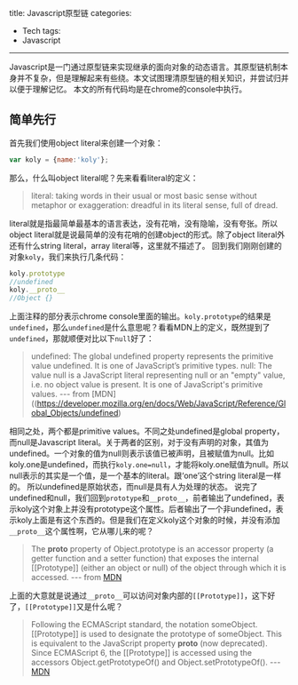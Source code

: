 title: Javascript原型链
categories:
- Tech
tags:
- Javascript
---

Javascript是一门通过原型链来实现继承的面向对象的动态语言。其原型链机制本身并不复杂，但是理解起来有些绕。本文试图理清原型链的相关知识，并尝试归并以便于理解记忆。<!-- more -->
本文的所有代码均是在chrome的console中执行。
## 简单先行
首先我们使用object literal来创建一个对象：
```javascript
var koly = {name:'koly'};
```
那么，什么叫object literal呢？先来看看literal的定义：

>literal: taking words in their usual or most basic sense without metaphor or exaggeration: dreadful in its literal sense, full of dread. 

literal就是指最简单最基本的语言表达，没有花哨，没有隐喻，没有夸张。所以object literal就是说最简单的没有花哨的创建object的形式。除了object literal外还有什么string literal，array literal等，这里就不描述了。
回到我们刚刚创建的对象`koly`，我们来执行几条代码：
```javascript
koly.prototype
//undefined
koly.__proto__
//Object {}
```
上面注释的部分表示chrome console里面的输出。`koly.prototype`的结果是`undefined`，那么`undefined`是什么意思呢？看看MDN上的定义，既然提到了`undefined`，那就顺便对比以下`null`好了：

>undefined: The global undefined property represents the primitive value undefined. It is one of JavaScript’s primitive types.
>null: The value null is a JavaScript literal representing null or an "empty" value, i.e. no object value is present. It is one of JavaScript's primitive values.
>--- from [MDN]((https://developer.mozilla.org/en/docs/Web/JavaScript/Reference/Global_Objects/undefined)

相同之处，两个都是primitive values。不同之处undefined是global property，而null是Javascript literal。关于两者的区别，对于没有声明的对象，其值为undefined。一个对象的值为null则表示该值已被声明，且被赋值为null。比如koly.one是undefined，而执行`koly.one=null`，才能将koly.one赋值为null。所以null表示的其实是一个值，是一个基本的literal。跟‘one’这个string literal是一样的。
所以undefined是原始状态，而null是具有人为处理的状态。
说完了undefined和null，我们回到`prototype`和`__proto__`，前者输出了undefined，表示koly这个对象上并没有prototype这个属性。后者输出了一个非undefined，表示koly上面是有这个东西的。但是我们在定义koly这个对象的时候，并没有添加`__proto__`这个属性啊，它从哪儿来的呢？

>The __proto__ property of Object.prototype is an accessor property (a getter function and a setter function) that exposes the internal [[Prototype]] (either an object or null) of the object through which it is accessed.
>--- from [MDN](https://developer.mozilla.org/en-US/docs/Web/JavaScript/Reference/Global_Objects/Object/proto)

上面的大意就是说通过`__proto__`可以访问对象内部的`[[Prototype]]`，这下好了，`[[Prototype]]`又是什么呢？

>Following the ECMAScript standard, the notation someObject.[[Prototype]] is used to designate the prototype of someObject. This is equivalent to the JavaScript property __proto__ (now deprecated). Since ECMAScript 6, the [[Prototype]] is accessed using the accessors Object.getPrototypeOf() and Object.setPrototypeOf().
>--- [MDN](https://developer.mozilla.org/en-US/docs/Web/JavaScript/Inheritance_and_the_prototype_chain)


